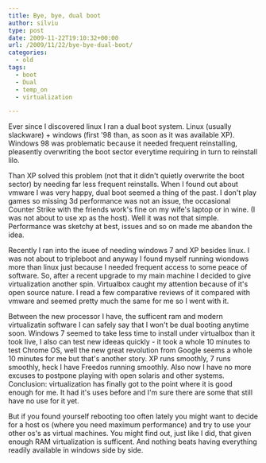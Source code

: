 ```yaml
---
title: Bye, bye, dual boot
author: silviu
type: post
date: 2009-11-22T19:10:32+00:00
url: /2009/11/22/bye-bye-dual-boot/
categories:
  - old
tags:
  - boot
  - Dual
  - temp_on
  - virtualization

---
```

Ever since I discovered linux I ran a dual boot system. Linux (usually slackware) + windows (first '98 than, as soon as it was available XP). Windows 98 was problematic because it needed frequent reinstalling, pleasently overwriting the boot sector everytime requiring in turn to reinstall lilo.

Than XP solved this problem (not that it didn't quietly overwrite the boot sector) by needing far less frequent reinstalls. When I found out about vmware I was very happy, dual boot seemed a thing of the past. I don't play games so missing 3d performance was not an issue, the occasional Counter Strike with the friends work's fine on my wife's laptop or in wine. (I was not about to use xp as the host). Well it was not that simple. Performance was sketchy at best, issues and so on made me abandon the idea.

Recently I ran into the isuee of needing windows 7 and XP besides linux. I was not about to tripleboot and anyway I found myself running wiondows more than linux just because I needed frequent access to some peace of software. So, after a recent upgrade to my main machine I decided to give virtualization another spin. Virtualbox caught my attention because of it's open source nature. I read a few comparative reviews of it compared with vmware and seemed pretty much the same for me so I went with it.

Between the new processor I have, the sufficent ram and modern virtualizatin software I can safely say that I won't be dual booting anytime soon. Windows 7 seemed to take less time to install under virtualbox than it took live, I also can test new ideeas quickly - it took a whole 10 minutes to test Chrome OS, well the new great revolution from Google seems a whole 10 minutes for me but that's another story. XP runs smoothly, 7 runs smoothly, heck I have Freedos running smoothly. Also now I have no more excuses to postpone playing with open solaris and other systems.
Conclusion: virtualization has finally got to the point where it is good enough for me. It had it's uses before and I'm sure there are some that still have no use for it yet.

But if you found yourself rebooting too often lately you might want to decide for a host os (where you need maximum performance) and try to use your other os's as virtual machines. You might find out, just like I did, that given enough RAM virtualization is sufficent. And nothing beats having everything readily available in windows side by side.